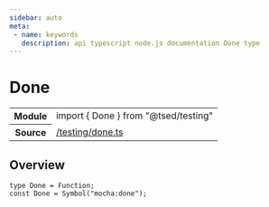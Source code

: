```yaml
---
sidebar: auto
meta:
 - name: keywords
   description: api typescript node.js documentation Done type
---
```

# Done <Badge text="Type alias" type="type"/>
<!-- Summary -->
<section class="symbol-info"><table class="is-full-width"><tbody><tr><th>Module</th><td><div class="lang-typescript"><span class="token keyword">import</span> { Done }&nbsp;<span class="token keyword">from</span>&nbsp;<span class="token string">"@tsed/testing"</span></div></td></tr><tr><th>Source</th><td><a href="https://github.com/Romakita/ts-express-decorators/blob/v4.30.2/src//testing/done.ts#L0-L0">/testing/done.ts</a></td></tr></tbody></table></section>

<!-- Overview -->
## Overview


<pre><code class="typescript-lang ">type Done<span class="token punctuation"> = </span>Function<span class="token punctuation">;</span>
<span class="token keyword">const</span> Done<span class="token punctuation"> = </span><span class="token function">Symbol</span><span class="token punctuation">(</span>"mocha<span class="token punctuation">:</span>done"<span class="token punctuation">)</span><span class="token punctuation">;</span></code></pre>